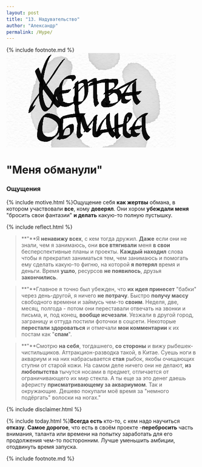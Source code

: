 ```yaml
---
layout: post
title: "13. Надувательство"
author: "Александр"
permalink: /Hype/
---
```

{% include footnote.md %}
!["Жертва обмана"](/_img/13.jpg)
# "Меня обманули"

### Ощущения
{% include motive.html %}Ощущение себя **как жертвы** обмана, в котором участвовали **все**, кому **доверял**. Они хором **убеждали меня** "бросить свои фантазии" **и делать** какую-то полную пустышку.

{% include reflect.html %}
>**"**Я **ненавижу всех**, с кем тогда дружил. **Даже** если они не знали, чем я занимаюсь, они **все втягивали** меня **в свои** бесперспективные планы и проекты. **Каждый находил** слова чтобы я прекратил заниматься тем, чем занимаюсь и помогать ему сделать какую-то фигню, на которой **я потерял** время и деньги. Время **ушло**, ресурсов **не появилось**, друзья **закончились**. 

>**"**Главное я точно был убежден, что **их идея принесет** "бабки" через день-другой, я ничего **не потрачу**. Быстро **получу массу** свободного времени и займусь чем-то **своим**. Неделя, две, месяц, полгода - потом они переставали отвечать на звонки и письма, и, под конец, **вообще исчезали**. Уезжали в другой город, заграницу и оттуда постили фоточки в соцсети. Некоторые **перестали здороваться** и отмечали **мои комментарии** к их постам как "**спам**". 

>**"**Смотрю **на себя**, тогдашнего, **со стороны** и вижу рыбешек-чистильщиков. Аттракцион-разводка такой, в Китае. Суешь ноги в аквариум и на них набрасывается **стая** рыбок, якобы очищающих ступни от старой кожи. На самом деле ничего они не делают, **из любопытства** тычутся носами в предмет, отличается от ограничивающего их мир стекла. А ты еще за это денег даешь аферисту **присматривающему за аквариумом**. Так и окружающие. Дешево покупали моё время за "немного подёргать" волоски на ногах."

{% include disclaimer.html %}

{% include today.html %}**Всегда есть** кто-то, с кем надо научиться **отказу**. **Самое дорогое**, что есть в своём проекте -**перебросить** часть внимания, таланта или времени на попытку заработать для его продолжения чем-то посторонним. Лучше уменьшить амбиции, отодвинуть время запуска. 

{% include footnote.md %} 
